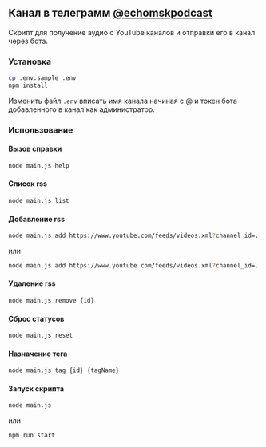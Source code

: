 ## Канал в телеграмм [@echomskpodcast](https://t.me/echomskpodcast)

Скрипт для получение аудио с YouTube каналов и отправки его в канал через бота.

### Установка

```bash
cp .env.sample .env
npm install
```

Изменить файл `.env` вписать имя канала начиная с @ и токен бота добавленного в канал как администратор. 

### Использование

#### Вызов справки

```bash
node main.js help
```

#### Список rss

```bash
node main.js list
```

#### Добавление rss

```bash
node main.js add https://www.youtube.com/feeds/videos.xml?channel_id=...
```

или

```bash
node main.js add https://www.youtube.com/feeds/videos.xml?channel_id=...|https://www.youtube.com/feeds/videos.xml?channel_id=...
```

#### Удаление rss

```bash
node main.js remove {id}
```

#### Сброс статусов

```bash
node main.js reset
```

#### Назначение тега

```bash
node main.js tag {id} {tagName}
```

#### Запуск скрипта

```bash
node main.js
```

или

```bash
npm run start
```
